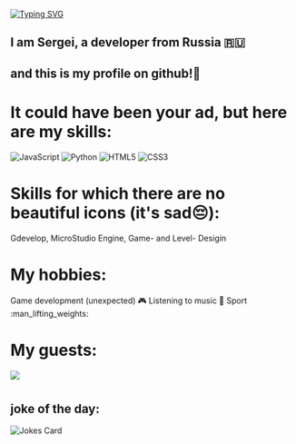 [![Typing SVG](https://readme-typing-svg.herokuapp.com?font=Fira+Code&size=30&pause=1000&color=02DC00&center=true&random=false&width=435&lines=Hello+World)](https://git.io/typing-svg)
## I am Sergei, a developer from Russia 🇷🇺
##  and this is my profile on github!🙂
#
#
# It could have been your ad, but here are my skills:
![JavaScript](https://img.shields.io/badge/javascript-%23323330.svg?style=for-the-badge&logo=javascript&logoColor=%23F7DF1E) ![Python](https://img.shields.io/badge/python-3670A0?style=for-the-badge&logo=python&logoColor=ffdd54)
![HTML5](https://img.shields.io/badge/html5-%23E34F26.svg?style=for-the-badge&logo=html5&logoColor=white) ![CSS3](https://img.shields.io/badge/css3-%231572B6.svg?style=for-the-badge&logo=css3&logoColor=white)
#
#
# Skills for which there are no beautiful icons (it's sad😔):
Gdevelop, MicroStudio Engine, Game- and Level- Desigin
#
#
# My hobbies:
Game development (unexpected) :video_game:
Listening to music :musical_note: 
Sport :man_lifting_weights: 
#
#
#  My guests:
![](https://komarev.com/ghpvc/?username=your-github-username)
#
#
## joke of the day:
![Jokes Card](https://readme-jokes.vercel.app/api)
